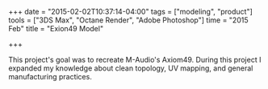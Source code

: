 +++
date = "2015-02-02T10:37:14-04:00"
tags = ["modeling", "product"]
tools = ["3DS Max", "Octane Render", "Adobe Photoshop"]
time = "2015 Feb"
title = "Exion49 Model"

+++

This project's goal was to recreate M-Audio's Axiom49. During this project I expanded my knowledge about clean topology, UV mapping, and general manufacturing practices.
